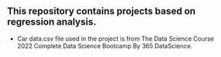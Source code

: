## This repository contains projects based on regression analysis.
* Car data.csv file used in the project is from The Data Science Course 2022 Complete Data Science Bootcamp By 365 DataScience.
